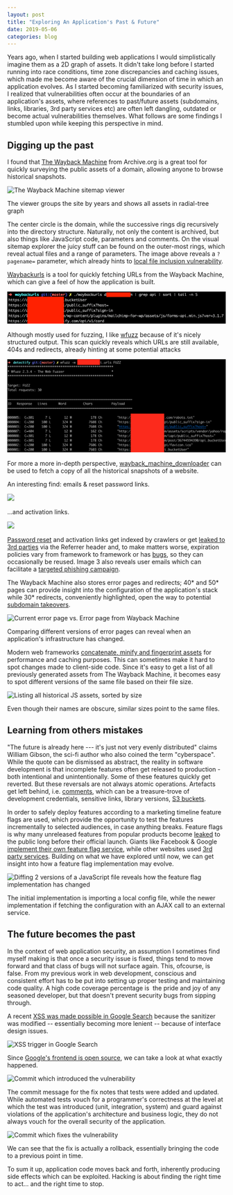 ```yaml
---
layout: post
title: "Exploring An Application's Past & Future"
date: 2019-05-06
categories: blog
---
```


Years ago, when I started building web applications I would simplistically imagine them as a 2D graph of assets. It didn't take long before I started running into race conditions, time zone discrepancies and caching issues, which made me become aware of the crucial dimension of time in which an application evolves. As I started becoming familiarized with security issues, I realized that vulnerabilities often occur at the boundaries of an application's assets, where references to past/future assets (subdomains, links, libraries, 3rd party services etc) are often left dangling, outdated or become actual vulnerabilities themselves. What follows are some findings I stumbled upon while keeping this perspective in mind.

<!--more-->

Digging up the past
-------------------

I found that [The Wayback Machine](http://web.archive.org/) from Archive.org is a great tool for quickly surveying the public assets of a domain, allowing anyone to browse historical snapshots.

![](https://lh3.googleusercontent.com/CPFx99xbknwUIrSKl_o0Hely6cqddzlLLk2dwQO4NCtrsBfZ4eLx31o6f7AxQMsVRmkLJL5M0gvOfsJOta1QbYrd0-9S1n0fr7IVMLOQd-B-tphmPkf8kLXQjIxo6I76aT11dl3I "The Wayback Machine sitemap viewer")

The viewer groups the site by years and shows all assets in radial-tree graph

The center circle is the domain, while the successive rings dig recursively into the directory structure. Naturally, not only the content is archived, but also things like JavaScript code, parameters and comments. On the visual sitemap explorer the juicy stuff can be found on the outer-most rings, which reveal actual files and a range of parameters.
The image above reveals a `?pagename=` parameter, which already hints to [local file inclusion vulnerability](https://labs.detectify.com/2012/11/16/local-file-inclusions-in-perlcgi/).

[Waybackurls](https://github.com/tomnomnom/waybackurls) is a tool for quickly fetching URLs from the Wayback Machine, which can give a feel of how the application is built.

![](/assets/posts/1/waybackurls.png)

Although mostly used for fuzzing, I like [wfuzz](https://wfuzz.readthedocs.io/en/latest/) because of it's nicely structured output. This scan quickly reveals which URLs are still available, 404s and redirects, already hinting at some potential attacks

![](/assets/posts/1/wfuzzed.png)

For more a more in-depth perspective, [wayback_machine_downloader](https://github.com/hartator/wayback-machine-downloader) can be used to fetch a copy of all the historical snapshots of a website.

An interesting find: emails & reset password links.

![](https://lh6.googleusercontent.com/JgD5dEoWoFO4hd9EmJ7nl4_XZ-3tMChuFSlp0AbrlR3dStlxgMEL6g80U0Znu_D2glxWCOx36K0-m56jep6e-Uw2l4BJbDZ3_GOsOJdLwby67BZJvU8xTYrfsr8ZJskCXydVqhJL)

...and activation links.

![](https://lh6.googleusercontent.com/vHHSTSHS9tgasYO4zCC0JnB5yfy4lu50gbtCwi6hFpJtvMzl6sOiQOCxjEVD2pHAh60CyNWZh3qPWmV8KYzfi6duelWkgD6WS_DMCIyc-8Rq7y6v2txixBogjD0gBiOs6BIuUCoR)

[Password reset](https://hackerone.com/reports/43807) and activation links get indexed by crawlers or get [leaked to 3rd parties](https://hackerone.com/reports/303322) via the Referrer header and, to make matters worse, expiration policies vary from framework to framework or has [bugs](https://hackerone.com/reports/118948), so they can occasionally be reused. Image 3 also reveals user emails which can facilitate a [targeted phishing campaign](https://blog.detectify.com/2016/10/20/how-to-identify-a-phishing-email/).

The Wayback Machine also stores error pages and redirects; 40* and 50* pages can provide insight into the configuration of the application's stack while 30* redirects, conveniently highlighted, open the way to potential [subdomain takeovers](https://labs.detectify.com/2014/10/21/hostile-subdomain-takeover-using-herokugithubdesk-more/).

![](https://lh3.googleusercontent.com/jypQv0LcPCfkZq7VJRlzYE1RyBL7ATlJ8EU3LsCL8WJbBy02sRCBVZRosMsMPixA8De8pbfV6NfW1mexDCNoeEBlj3VNakTTf9tqByJKGUCeSmIY3LvCw0q28Mt85aJx2sY6V591 "Current error page vs. Error page from Wayback Machine")

Comparing different versions of error pages can reveal when an application's infrastructure has changed.

Modern web frameworks [concatenate, minify and fingerprint assets](https://guides.rubyonrails.org/asset_pipeline.html#what-is-fingerprinting-and-why-should-i-care-questionmark) for performance and caching purposes. This can sometimes make it hard to spot changes made to client-side code. Since it's easy to get a list of all previously generated assets from The Wayback Machine, it becomes easy to spot different versions of the same file based on their file size.

![](https://lh5.googleusercontent.com/voD4mMrSi3GPOat_nT0oiwc0YsGg5vB-wlEY6rp5hbM4HuLOVox3MMmHopLnB_0aiCfEGUcn9A5UzBKJaxxe5fhdEI1M7LfUNh1dchfyzApPUAIAyIwLZtFHjbtPzOVn05J37qLL "Listing all historical JS assets, sorted by size")

Even though their names are obscure, similar sizes point to the same files.

Learning from others mistakes
-----------------------------

"The future is already here --- it's just not very evenly distributed" claims William Gibson, the sci-fi author who also coined the term "cyberspace". While the quote can be dismissed as abstract, the reality in software development is that incomplete features often get released to production - both intentional and unintentionally. Some of these features quickly get reverted. But these reversals are not always atomic operations. Artefacts get left behind, i.e. [comments](https://cwe.mitre.org/data/definitions/615.html), which can be a treasure-trove of development credentials, sensitive links, library versions, [S3 buckets](https://labs.detectify.com/2018/08/02/bypassing-exploiting-bucket-upload-policies-signed-urls/).

In order to safely deploy features according to a marketing timeline feature flags are used, which provide the opportunity to test the features incrementally to selected audiences, in case anything breaks. Feature flags is why many unreleased features from popular products become [leaked](https://www.bbc.com/news/technology-47630849) to the public long before their official launch. Giants like Facebook & Google [implement their own feature flag service](https://tech.co/news/the-dark-launch-how-googlefacebook-release-new-features-2016-04), while other websites used [3rd party services](https://rollout.io/blog/started-quickly-javascript-feature-flags/). Building on what we have explored until now, we can get insight into how a feature flag implementation may evolve.

![](https://lh5.googleusercontent.com/un6V3QsKKQ4QPxSG5mS_klUZW-lwHIYwtUVDFePqq5ceRuyj6W2QojQ8rMBnVsJNgBchijU3HTOIG0QFdpU_dPBnDCiKiYee52ZbBWWZFb4Spwg_xULy_s9GYSo4FY6v242eNgfl "Diffing 2 versions of a JavaScript file reveals how the feature flag implementation has changed")

The initial implementation is importing a local config file, while the newer implementation if fetching the configuration with an AJAX call to an external service.

The future becomes the past
---------------------------

In the context of web application security, an assumption I sometimes find myself making is that once a security issue is fixed, things tend to move forward and that class of bugs will not surface again. This, ofcourse, is false. From my previous work in web development, conscious and consistent effort has to be put into setting up proper testing and maintaining code quality. A high code coverage percentage is  the pride and joy of any seasoned developer, but that doesn't prevent security bugs from sipping through.

A recent [XSS was made possible in Google Search](https://www.youtube.com/watch?v=lG7U3fuNw3A) because the sanitizer was modified -- essentially becoming more lenient -- because of interface design issues.

![](https://lh4.googleusercontent.com/srpcLSJaEAUHE3HuZ1KgDbO-7CKSVVv4_XVYfZyAc0Mux7cMbnvjWnjs6jKwTW8HpztKpZebbvF_PtcWv77hwPlR3RykebcscEZUhAMlmDF8pVqM6FZpfdLuS0zR23SR74Ie5jO5 "XSS trigger in Google Search")

Since [Google's frontend is open source](https://github.com/google/closure-library), we can take a look at what exactly happened.

![](https://lh3.googleusercontent.com/jnlLdLGjaMOFC00AvMgVhNyLI9j4oW5V0AYi8688rlnyCyjM-onG03wC2N6bZN2aj9JhNuzKEVvi9keFSUSDNG_0ZC5rCIgAkSvfwG88UCQffeqJmWDzFsmI8Ho9trpQNrWUI6X2 "Commit which introduced the vulnerability")

The commit message for the fix notes that tests were added and updated. While automated tests vouch for a programmer's correctness at the level at which the test was introduced (unit, integration, system) and guard against violations of the application's architecture and business logic, they do not always vouch for the overall security of the application.

![](https://lh4.googleusercontent.com/leX0ncR409vk4gvsSiASDXpD-crIkNg0_wWVtKhyMkc0vnYhHseY0B-vwuQIYs0hcwzpgm-_0UZD4-wA2q_YP1YHf14LKPmy_z7i3Xn68hWY1E6PswE-e5muOzyFbxA9Fsok9_DL "Commit which fixes the vulnerability")

We can see that the fix is actually a rollback, essentially bringing the code to a previous point in time.

To sum it up, application code moves back and forth, inherently producing side effects which can be exploited. Hacking is about finding the right time to act... and the right time to stop.
